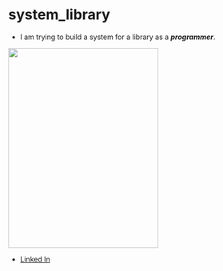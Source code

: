 # system_library

 - I am trying to build a system for a library as a ***programmer***.


<img src="https://miro.medium.com/v2/resize:fit:1200/1*4cCVl11ZuULno6nH0Far1A.png" width="300" height="400">

- [Linked In](https://www.linkedin.com/in/khaled-ghali-b0a525251/)
